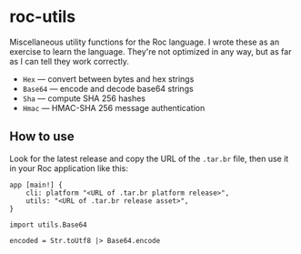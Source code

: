 # roc-utils

Miscellaneous utility functions for the Roc language. I wrote these as an exercise to learn the language. They're not optimized in any way, but as far as I can tell they work correctly.

* `Hex` — convert between bytes and hex strings
* `Base64` — encode and decode base64 strings
* `Sha` — compute SHA 256 hashes
* `Hmac` — HMAC-SHA 256 message authentication

## How to use

Look for the latest release and copy the URL of the `.tar.br` file, then use it in your Roc application like this:

```roc
app [main!] {
    cli: platform "<URL of .tar.br platform release>",
    utils: "<URL of .tar.br release asset>",
}

import utils.Base64

encoded = Str.toUtf8 |> Base64.encode
```
